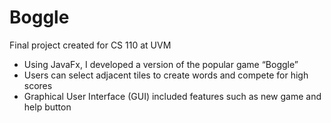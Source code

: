 # Boggle
Final project created for CS 110 at UVM
- Using JavaFx, I developed a version of the popular game “Boggle”
- Users can select adjacent tiles to create words and compete for high scores
- Graphical User Interface (GUI) included features such as new game and help button
